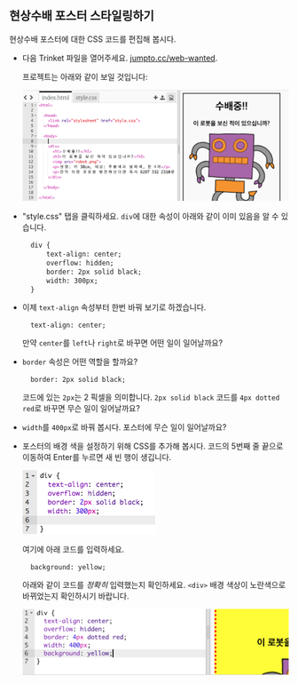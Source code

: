 ## 현상수배 포스터 스타일링하기

현상수배 포스터에 대한 CSS 코드를 편집해 봅시다.

+ 다음 Trinket 파일을 열어주세요. <a target="_blank" href="http://jumpto.cc/web-wanted">jumpto.cc/web-wanted</a>.
    
    프로젝트는 아래와 같이 보일 것입니다:
    
    ![스크린샷](images/wanted-starter.png)

+ "style.css" 탭을 클릭하세요. `div`에 대한 속성이 아래와 같이 이미 있음을 알 수 있습니다.
    
        div {
            text-align: center;
            overflow: hidden;
            border: 2px solid black;
            width: 300px;
        }   
        

+ 이제 `text-align` 속성부터 한번 바꿔 보기로 하겠습니다.
    
        text-align: center;
        
    
    만약 `center`를 `left`나 `right`로 바꾸면 어떤 일이 일어날까요?

+ `border` 속성은 어떤 역할을 할까요?
    
        border: 2px solid black;
        
    
    코드에 있는 `2px`는 2 픽셀을 의미합니다. `2px solid black` 코드를 `4px dotted red`로 바꾸면 무슨 일이 일어날까요?

+ `width`를 `400px`로 바꿔 봅시다. 포스터에 무슨 일이 일어날까요?

+ 포스터의 배경 색을 설정하기 위해 CSS를 추가해 봅시다. 코드의 5번째 줄 끝으로 이동하여 Enter를 누르면 새 빈 행이 생깁니다.
    
    ![스크린샷](images/wanted-newline.png)
    
    여기에 아래 코드를 입력하세요.
    
        background: yellow;
        
    
    아래와 같이 코드를 *정확히* 입력했는지 확인하세요. `<div>` 배경 색상이 노란색으로 바뀌었는지 확인하시기 바랍니다.
    
    ![스크린샷](images/wanted-background.png)